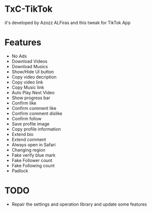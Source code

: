 # TxC-TikTok 
it's developed by Azozz ALFiras and this tweak for TikTok App 



# Features
- No Ads
- Download Videos
- Download Musics
- Show/Hide UI button
- Copy video decription
- Copy video link
- Copy Music link
- Auto Play Next Video
- Show progress bar
- Confirm like
- Confirm comment like
- Confirm comment dislike
- Confirm follow
- Save profile image
- Copy profile information
- Extend bio
- Extend comment
- Always open in Safari
- Changing region
- Fake verify blue mark
- Fake Follower count
- Fake Following count
- Padlock

# TODO
-  Repair the settings and operation library and update some features